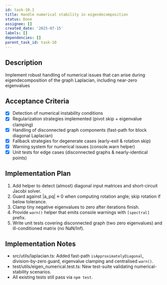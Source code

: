 ```yaml
---
id: task-10.1
title: Handle numerical stability in eigendecomposition
status: Done
assignee: []
created_date: '2025-07-15'
labels: []
dependencies: []
parent_task_id: task-10
---
```


## Description

Implement robust handling of numerical issues that can arise during eigendecomposition of the graph Laplacian, including near-zero eigenvalues

## Acceptance Criteria

- [x] Detection of numerical instability conditions
- [x] Regularization strategies implemented (pivot skip + eigenvalue clamping)
- [x] Handling of disconnected graph components (fast-path for block diagonal Laplacian)
- [x] Fallback strategies for degenerate cases (early-exit & rotation skip)
- [x] Warning system for numerical issues (console.warn helper)
- [x] Unit tests for edge cases (disconnected graphs & nearly-identical points)

## Implementation Plan

1. Add helper to detect (almost) diagonal input matrices and short-circuit Jacobi solver.
2. Guard against |a_pq| ≈ 0 when computing rotation angle; skip rotation if below tolerance.
3. Clamp tiny negative eigenvalues to zero after iterations finish.
4. Provide `warn()` helper that emits console warnings with `[spectral]` prefix.
5. Write unit tests covering disconnected graph (two zero eigenvalues) and ill-conditioned matrix (no NaN/Inf).

## Implementation Notes

- src/utils/laplacian.ts: Added fast-path `isApproximatelyDiagonal`, division-by-zero guard, eigenvalue clamping and centralised `warn()`.
- test/utils/eigen_numerical.test.ts: New test-suite validating numerical-stability scenarios.
- All existing tests still pass via `npm test`.
